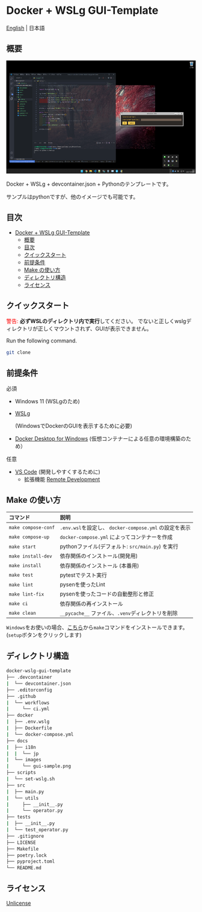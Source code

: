 # Docker + WSLg GUI-Template

[English](../../../README.md) | 日本語

## 概要

<p align="center">
    <img src="../../images/gui-sample.png" alt="wsl-ubuntu"  height="300" width="800"/>
</p>

Docker + WSLg + devcontainer.json + Pythonのテンプレートです。

サンプルはpythonですが、他のイメージでも可能です。

## 目次

- [Docker + WSLg GUI-Template](#docker--wslg-gui-template)
  - [概要](#概要)
  - [目次](#目次)
  - [クイックスタート](#クイックスタート)
  - [前提条件](#前提条件)
  - [Make の使い方](#make-の使い方)
  - [ディレクトリ構造](#ディレクトリ構造)
  - [ライセンス](#ライセンス)

## クイックスタート

<font color=red>警告:</font> **必ずWSLのディレクトリ内で実行**してください。
でないと正しくwslgディレクトリが正しくマウントされず、GUIが表示できません。

Run the following command.

```bash
git clone
```

## 前提条件

必須

- Windows 11 (WSLgのため)
- [WSLg](https://github.com/microsoft/wslg)

  (WindowsでDockerのGUIを表示するために必要)

- [Docker Desktop for Windows](https://hub.docker.com/editions/community/docker-ce-desktop-windows)
  (仮想コンテナーによる任意の環境構築のため）

任意

- [VS Code](https://azure.microsoft.com/ja-jp/products/visual-studio-code/?cdn=disable)
  (開発しやすくするために)
  - 拡張機能
    [Remote Development](https://marketplace.visualstudio.com/items?itemName=ms-vscode-remote.vscode-remote-extensionpack)

## Make の使い方

| コマンド                | 説明                                          |
| :------------------ | :------------------------------------------ |
| `make compose-conf` | `.env.wsl`を設定し、 `docker-compose.yml` の設定を表示 |
| `make compose-up`   | `docker-compose.yml` によってコンテナーを作成           |
| `make start`        | pythonファイル(デフォルト: `src/main.py`) を実行        |
| `make install-dev`  | 依存関係のインストール(開発用)                            |
| `make install`      | 依存関係のインストール (本番用)                           |
| `make test`         | pytestでテスト実行                                |
| `make lint`         | pysenを使ったLint                               |
| `make lint-fix`     | pysenを使ったコードの自動整形と修正                        |
| `make ci`           | 依存関係の再インストール                                |
| `make clean`        | `__pycache__` ファイル、`.venv`ディレクトリを削除         |

`Windows`をお使いの場合、[こちら](http://gnuwin32.sourceforge.net/packages/make.htm)から`make`コマンドをインストールできます。(`setup`ボタンをクリックします)

## ディレクトリ構造

```bash
docker-wslg-gui-template
├── .devcontainer
|  └── devcontainer.json
├── .editorconfig
├── .github
|  └── workflows
|     └── ci.yml
├── docker
|  ├── .env.wslg
|  ├── Dockerfile
|  └── docker-compose.yml
├── docs
|  ├── i18n
|  |  └── jp
|  └── images
|     └── gui-sample.png
├── scripts
|  └── set-wslg.sh
├── src
|  ├── main.py
|  └── utils
|     ├── __init__.py
|     └── operator.py
├── tests
|  ├── __init__.py
|  └── test_operator.py
├── .gitignore
├── LICENSE
├── Makefile
├── poetry.lock
├── pyproject.toml
└── README.md
```

## ライセンス

[Unlicense](https://unlicense.org/)
